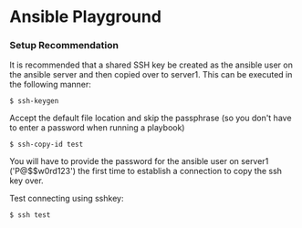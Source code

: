 # Ansible Playground

### Setup Recommendation
It is recommended that a shared SSH key be created as the ansible user on the ansible server and then copied over to server1. This can be executed in the following manner:

```
$ ssh-keygen
```

Accept the default file location and skip the passphrase (so you don't have to enter a password when running a playbook)

```
$ ssh-copy-id test
```

You will have to provide the password for the ansible user on server1 ('P@$$w0rd123') the first time to establish a connection to copy the ssh key over.


Test connecting using sshkey:
```
$ ssh test
```